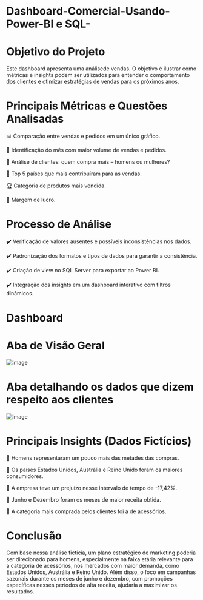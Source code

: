 # Dashboard-Comercial-Usando-Power-BI e SQL-
# Objetivo do Projeto
Este dashboard apresenta uma análisede vendas. O objetivo é ilustrar como métricas e insights podem ser utilizados para entender o comportamento dos clientes e otimizar estratégias de vendas para os próximos anos.


# Principais Métricas e Questões Analisadas
📊 Comparação entre vendas e pedidos em um único gráfico.

📅 Identificação do mês com maior volume de vendas e pedidos.

👥 Análise de clientes: quem compra mais – homens ou mulheres?

📍 Top 5 países que mais contribuíram para as vendas.

🏆 Categoria de produtos mais vendida.

🚚 Margem de lucro.

# Processo de Análise
✔️ Verificação de valores ausentes e possíveis inconsistências nos dados.

✔️ Padronização dos formatos e tipos de dados para garantir a consistência.

✔️ Criação de view no SQL Server para exportar ao Power BI.

✔️ Integração dos insights em um dashboard interativo com filtros dinâmicos.

# Dashboard
  # Aba de Visão Geral
![image](https://github.com/user-attachments/assets/b095aad2-f29c-44aa-a38d-bc6954421f16)
  # Aba detalhando os dados que dizem respeito aos clientes
![image](https://github.com/user-attachments/assets/3defcfa9-34c6-4a7a-835c-a17a922d09dc)



# Principais Insights (Dados Fictícios)
🔹 Homens representaram um pouco mais das metades das compras.

🔹 Os países Estados Unidos, Austrália e Reino Unido foram os maiores consumidores.

🔹 A empresa teve um prejuízo nesse intervalo de tempo de -17,42%.

🔹 Junho e Dezembro foram os meses de maior receita obtida.

🔹 A categoria mais comprada pelos clientes foi a de acessórios.

# Conclusão
Com base nessa análise fictícia, um plano estratégico de marketing poderia ser direcionado para homens, especialmente na faixa etária relevante para a categoria de acessórios, nos mercados com maior demanda, como Estados Unidos, Austrália e Reino Unido. Além disso, o foco em campanhas sazonais durante os meses de junho e dezembro, com promoções específicas nesses períodos de alta receita, ajudaria a maximizar os resultados.
